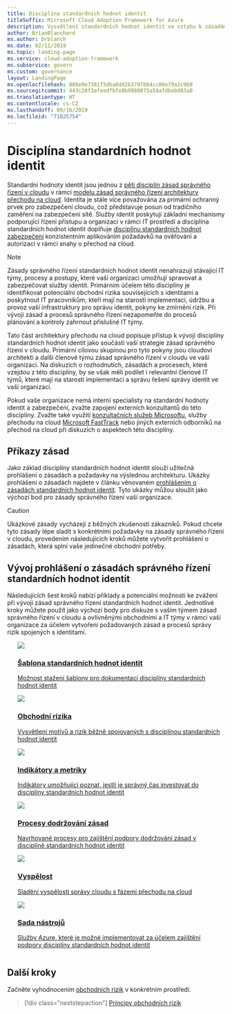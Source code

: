 ```yaml
---
title: Disciplína standardních hodnot identit
titleSuffix: Microsoft Cloud Adoption Framework for Azure
description: Vysvětlení standardních hodnot identit ve vztahu k zásadám správného řízení v cloudu
author: BrianBlanchard
ms.author: brblanch
ms.date: 02/11/2019
ms.topic: landing-page
ms.service: cloud-adoption-framework
ms.subservice: govern
ms.custom: governance
layout: LandingPage
ms.openlocfilehash: 888e9e7381f5dba0dd2b3797bb4cc06e79a2c9b8
ms.sourcegitcommit: 443c28f3afeedfbfe8b9980875a54afdbebd83a8
ms.translationtype: HT
ms.contentlocale: cs-CZ
ms.lasthandoff: 09/16/2019
ms.locfileid: "71025754"
---
```

# <a name="identity-baseline-discipline-overview"></a>Disciplína standardních hodnot identit

Standardní hodnoty identit jsou jednou z [pěti disciplín zásad správného řízení v cloudu](../governance-disciplines.md) v rámci [modelu zásad správného řízení architektury přechodu na cloud](../index.md). Identita je stále více považována za primární ochranný prvek pro zabezpečení cloudu, což představuje posun od tradičního zaměření na zabezpečení sítě. Služby identit poskytují základní mechanismy podporující řízení přístupu a organizaci v rámci IT prostředí a disciplína standardních hodnot identit doplňuje [disciplínu standardních hodnot zabezpečení](../security-baseline/index.md) konzistentním aplikováním požadavků na ověřování a autorizaci v rámci snahy o přechod na cloud.

> [!NOTE]
> Zásady správného řízení standardních hodnot identit nenahrazují stávající IT týmy, procesy a postupy, které vaší organizaci umožňují spravovat a zabezpečovat služby identit. Primárním účelem této disciplíny je identifikovat potenciální obchodní rizika souvisejících s identitami a poskytnout IT pracovníkům, kteří mají na starosti implementaci, údržbu a provoz vaší infrastruktury pro správu identit, pokyny ke zmírnění rizik. Při vývoji zásad a procesů správného řízení nezapomeňte do procesů plánování a kontroly zahrnout příslušné IT týmy.

Tato část architektury přechodu na cloud popisuje přístup k vývoji disciplíny standardních hodnot identit jako součásti vaší strategie zásad správného řízení v cloudu. Primární cílovou skupinou pro tyto pokyny jsou cloudoví architekti a další členové týmu zásad správného řízení v cloudu ve vaší organizaci. Na diskuzích o rozhodnutích, zásadách a procesech, které vzejdou z této disciplíny, by se však měli podílet i relevantní členové IT týmů, které mají na starosti implementaci a správu řešení správy identit ve vaší organizaci.

Pokud vaše organizace nemá interní specialisty na standardní hodnoty identit a zabezpečení, zvažte zapojení externích konzultantů do této disciplíny. Zvažte také využití [konzultačních služeb Microsoftu](https://www.microsoft.com/enterprise/services), služby přechodu na cloud [Microsoft FastTrack](https://azure.microsoft.com/programs/azure-fasttrack) nebo jiných externích odborníků na přechod na cloud při diskuzích o aspektech této disciplíny.

## <a name="policy-statements"></a>Příkazy zásad

Jako základ disciplíny standardních hodnot identit slouží užitečná prohlášení o zásadách a požadavky na výslednou architekturu. Ukázky prohlášení o zásadách najdete v článku věnovaném [prohlášením o zásadách standardních hodnot identit](./policy-statements.md). Tyto ukázky můžou sloužit jako výchozí bod pro zásady správného řízení vaší organizace.

> [!CAUTION]
> Ukázkové zásady vycházejí z běžných zkušeností zákazníků. Pokud chcete tyto zásady lépe sladit s konkrétními požadavky na zásady správného řízení v cloudu, provedením následujících kroků můžete vytvořit prohlášení o zásadách, která splní vaše jedinečné obchodní potřeby.

## <a name="developing-identity-baseline-governance-policy-statements"></a>Vývoj prohlášení o zásadách správného řízení standardních hodnot identit

Následujících šest kroků nabízí příklady a potenciální možnosti ke zvážení při vývoji zásad správného řízení standardních hodnot identit. Jednotlivé kroky můžete použít jako výchozí body pro diskuze s vaším týmem zásad správného řízení v cloudu a ovlivněnými obchodními a IT týmy v rámci vaší organizace za účelem vytvoření požadovaných zásad a procesů správy rizik spojených s identitami.

<!-- markdownlint-disable MD033 -->

<ul class="panelContent cardsE">
<li style="display: flex; flex-direction: column;">
    <a href="./template.md">
        <div class="cardSize">
            <div class="cardPadding" >
                <div class="card" >
                    <div class="cardImageOuter">
                        <div class="cardImage">
                            <img src="../../_images/govern/process-template.png" class="x-hidden-focus"/>
                        </div>
                    </div>
                    <div class="cardText" style="padding-left:0px;">
                        <h3>Šablona standardních hodnot identit</h3>
                        <p class="x-hidden-focus">Možnost stažení šablony pro dokumentaci disciplíny standardních hodnot identit</p>
                    </div>
                </div>
            </div>
        </div>
    </a>
</li><li style="display: flex; flex-direction: column;">
    <a href="./business-risks.md">
        <div class="cardSize">
            <div class="cardPadding" >
                <div class="card" >
                    <div class="cardImageOuter">
                        <div class="cardImage">
                            <img src="../../_images/govern/process-risks.png" class="x-hidden-focus"/>
                        </div>
                    </div>
                    <div class="cardText" style="padding-left:0px;">
                        <h3>Obchodní rizika</h3>
                        <p class="x-hidden-focus">Vysvětlení motivů a rizik běžně spojovaných s disciplínou standardních hodnot identit</p>
                    </div>
                </div>
            </div>
        </div>
    </a>
</li>
<li style="display: flex; flex-direction: column;">
    <a href="./metrics-tolerance.md">
        <div class="cardSize">
            <div class="cardPadding" >
                <div class="card" >
                    <div class="cardImageOuter">
                        <div class="cardImage">
                            <img src="../../_images/govern/process-metrics.png" class="x-hidden-focus"/>
                        </div>
                    </div>
                    <div class="cardText" style="padding-left:0px;">
                        <h3>Indikátory a metriky</h3>
                        <p class="x-hidden-focus">Indikátory umožňující poznat, jestli je správný čas investovat do disciplíny standardních hodnot identit</p>
                    </div>
                </div>
            </div>
        </div>
    </a>
</li>
<li style="display: flex; flex-direction: column;">
    <a href="./compliance-processes.md">
        <div class="cardSize">
            <div class="cardPadding" >
                <div class="card" >
                    <div class="cardImageOuter">
                        <div class="cardImage">
                            <img src="../../_images/govern/process-enforce.png" class="x-hidden-focus"/>
                        </div>
                    </div>
                    <div class="cardText" style="padding-left:0px;">
                        <h3>Procesy dodržování zásad</h3>
                        <p class="x-hidden-focus">Navrhované procesy pro zajištění podpory dodržování zásad v disciplíně standardních hodnot identit</p>
                    </div>
                </div>
            </div>
        </div>
    </a>
</li>
<li style="display: flex; flex-direction: column;">
    <a href="./discipline-improvement.md">
        <div class="cardSize">
            <div class="cardPadding" >
                <div class="card" >
                    <div class="cardImageOuter">
                        <div class="cardImage">
                            <img src="../../_images/govern/process-maturity.png" class="x-hidden-focus"/>
                        </div>
                    </div>
                    <div class="cardText" style="padding-left:0px;">
                        <h3>Vyspělost</h3>
                        <p class="x-hidden-focus">Sladění vyspělosti správy cloudu s fázemi přechodu na cloud</p>
                    </div>
                </div>
            </div>
        </div>
    </a>
</li>
<li style="display: flex; flex-direction: column;">
    <a href="./toolchain.md">
        <div class="cardSize">
            <div class="cardPadding" >
                <div class="card" >
                    <div class="cardImageOuter">
                        <div class="cardImage">
                            <img src="../../_images/govern/process-toolchain.png" class="x-hidden-focus"/>
                        </div>
                    </div>
                    <div class="cardText" style="padding-left:0px;">
                        <h3>Sada nástrojů</h3>
                        <p class="x-hidden-focus">Služby Azure, které je možné implementovat za účelem zajištění podpory disciplíny standardních hodnot identit</p>
                    </div>
                </div>
            </div>
        </div>
    </a>
</li>
</ul>

<!-- markdownlint-enable MD033 -->

## <a name="next-steps"></a>Další kroky

Začněte vyhodnocením [obchodních rizik](./business-risks.md) v konkrétním prostředí.

> [!div class="nextstepaction"]
> [Principy obchodních rizik](./business-risks.md)
